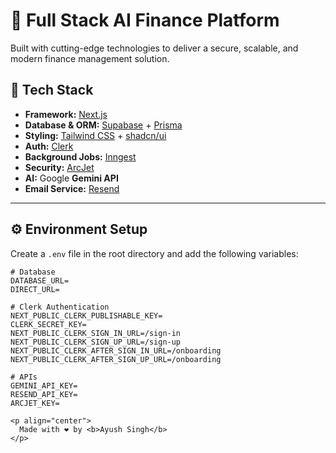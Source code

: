 # 💸 Full Stack AI Finance Platform  

Built with cutting-edge technologies to deliver a secure, scalable, and modern finance management solution.  

## 🚀 Tech Stack
- **Framework:** [Next.js](https://nextjs.org/)  
- **Database & ORM:** [Supabase](https://supabase.com/) + [Prisma](https://www.prisma.io/)  
- **Styling:** [Tailwind CSS](https://tailwindcss.com/) + [shadcn/ui](https://ui.shadcn.com/)  
- **Auth:** [Clerk](https://clerk.com/)  
- **Background Jobs:** [Inngest](https://www.inngest.com/)  
- **Security:** [ArcJet](https://arcjet.com/)  
- **AI:** Google **Gemini API**  
- **Email Service:** [Resend](https://resend.com/)  

---

## ⚙️ Environment Setup  

Create a `.env` file in the root directory and add the following variables:  

```env
# Database
DATABASE_URL=
DIRECT_URL=

# Clerk Authentication
NEXT_PUBLIC_CLERK_PUBLISHABLE_KEY=
CLERK_SECRET_KEY=
NEXT_PUBLIC_CLERK_SIGN_IN_URL=/sign-in
NEXT_PUBLIC_CLERK_SIGN_UP_URL=/sign-up
NEXT_PUBLIC_CLERK_AFTER_SIGN_IN_URL=/onboarding
NEXT_PUBLIC_CLERK_AFTER_SIGN_UP_URL=/onboarding

# APIs
GEMINI_API_KEY=
RESEND_API_KEY=
ARCJET_KEY=

<p align="center">  
  Made with ❤️ by <b>Ayush Singh</b>  
</p>
